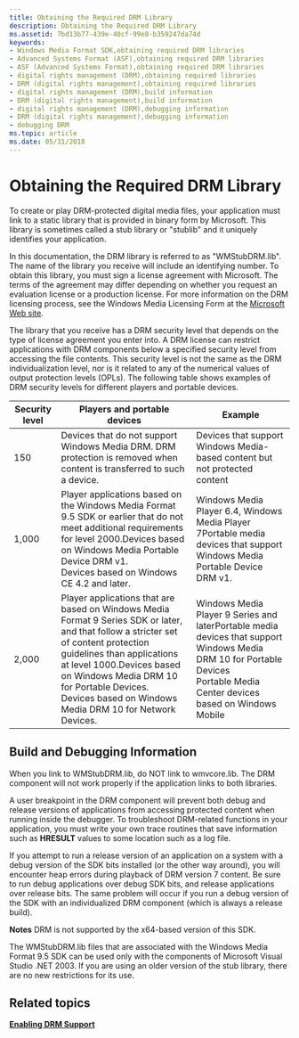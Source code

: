 ```yaml
---
title: Obtaining the Required DRM Library
description: Obtaining the Required DRM Library
ms.assetid: 7bd13b77-439e-40cf-99e8-b359247da74d
keywords:
- Windows Media Format SDK,obtaining required DRM libraries
- Advanced Systems Format (ASF),obtaining required DRM libraries
- ASF (Advanced Systems Format),obtaining required DRM libraries
- digital rights management (DRM),obtaining required libraries
- DRM (digital rights management),obtaining required libraries
- digital rights management (DRM),build information
- DRM (digital rights management),build information
- digital rights management (DRM),debugging information
- DRM (digital rights management),debugging information
- debugging DRM
ms.topic: article
ms.date: 05/31/2018
---
```


# Obtaining the Required DRM Library

To create or play DRM-protected digital media files, your application must link to a static library that is provided in binary form by Microsoft. This library is sometimes called a stub library or "stublib" and it uniquely identifies your application.

In this documentation, the DRM library is referred to as "WMStubDRM.lib". The name of the library you receive will include an identifying number. To obtain this library, you must sign a license agreement with Microsoft. The terms of the agreement may differ depending on whether you request an evaluation license or a production license. For more information on the DRM licensing process, see the Windows Media Licensing Form at the [Microsoft Web site](https://go.microsoft.com/fwlink/p/?linkid=8076).

The library that you receive has a DRM security level that depends on the type of license agreement you enter into. A DRM license can restrict applications with DRM components below a specified security level from accessing the file contents. This security level is not the same as the DRM individualization level, nor is it related to any of the numerical values of output protection levels (OPLs). The following table shows examples of DRM security levels for different players and portable devices.



| Security level | Players and portable devices                                                                                                                                                                                                                                                                                                   | Example                                                                                                                                                                                          |
|----------------|--------------------------------------------------------------------------------------------------------------------------------------------------------------------------------------------------------------------------------------------------------------------------------------------------------------------------------|--------------------------------------------------------------------------------------------------------------------------------------------------------------------------------------------------|
| 150            | Devices that do not support Windows Media DRM. DRM protection is removed when content is transferred to such a device.                                                                                                                                                                                                         | Devices that support Windows Media-based content but not protected content                                                                                                                       |
| 1,000          | Player applications based on the Windows Media Format 9.5 SDK or earlier that do not meet additional requirements for level 2000.Devices based on Windows Media Portable Device DRM v1.<br/> Devices based on Windows CE 4.2 and later.<br/>                                                                       | Windows Media Player 6.4, Windows Media Player 7Portable media devices that support Windows Media Portable Device DRM v1.<br/>                                                             |
| 2,000          | Player applications that are based on Windows Media Format 9 Series SDK or later, and that follow a stricter set of content protection guidelines than applications at level 1000.Devices based on Windows Media DRM 10 for Portable Devices.<br/> Devices based on Windows Media DRM 10 for Network Devices.<br/> | Windows Media Player 9 Series and laterPortable media devices that support Windows Media DRM 10 for Portable Devices<br/> Portable Media Center devices based on Windows Mobile<br/> |



 

## Build and Debugging Information

When you link to WMStubDRM.lib, do NOT link to wmvcore.lib. The DRM component will not work properly if the application links to both libraries.

A user breakpoint in the DRM component will prevent both debug and release versions of applications from accessing protected content when running inside the debugger. To troubleshoot DRM-related functions in your application, you must write your own trace routines that save information such as **HRESULT** values to some location such as a log file.

If you attempt to run a release version of an application on a system with a debug version of the SDK bits installed (or the other way around), you will encounter heap errors during playback of DRM version 7 content. Be sure to run debug applications over debug SDK bits, and release applications over release bits. The same problem will occur if you run a debug version of the SDK with an individualized DRM component (which is always a release build).

**Notes** DRM is not supported by the x64-based version of this SDK.

The WMStubDRM.lib files that are associated with the Windows Media Format 9.5 SDK can be used only with the components of Microsoft Visual Studio  .NET 2003. If you are using an older version of the stub library, there are no new restrictions for its use.

## Related topics

<dl> <dt>

[**Enabling DRM Support**](enabling-drm-support.md)
</dt> </dl>

 

 





